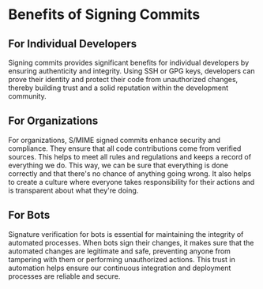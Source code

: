 # Benefits of Signing Commits

## For Individual Developers
Signing commits provides significant benefits for individual developers by ensuring authenticity and integrity. Using SSH or GPG keys, developers can prove their identity and protect their code from unauthorized changes, thereby building trust and a solid reputation within the development community.

## For Organizations
For organizations, S/MIME signed commits enhance security and compliance. They ensure that all code contributions come from verified sources. This helps to meet all rules and regulations and keeps a record of everything we do. This way, we can be sure that everything is done correctly and that there's no chance of anything going wrong. It also helps to create a culture where everyone takes responsibility for their actions and is transparent about what they're doing.

## For Bots
Signature verification for bots is essential for maintaining the integrity of automated processes. When bots sign their changes, it makes sure that the automated changes are legitimate and safe, preventing anyone from tampering with them or performing unauthorized actions. This trust in automation helps ensure our continuous integration and deployment processes are reliable and secure.

<?-- previous commit not verified 3, new email-->